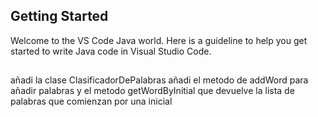## Getting Started

Welcome to the VS Code Java world. Here is a guideline to help you get started to write Java code in Visual Studio Code.

## 
añadi la clase ClasificadorDePalabras 
añadi el metodo de addWord para añadir palabras y el metodo getWordByInitial que devuelve la lista de palabras que comienzan por una inicial 